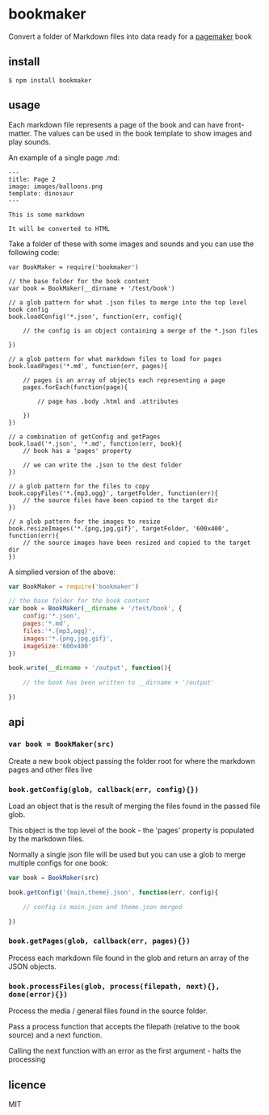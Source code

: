 bookmaker
=========

Convert a folder of Markdown files into data ready for a [pagemaker](https://github.com/binocarlos/pagemaker) book

## install

```
$ npm install bookmaker
```

## usage

Each markdown file represents a page of the book and can have front-matter.  The values can be used in the book template to show images and play sounds.

An example of a single page .md:

```
---
title: Page 2
image: images/balloons.png
template: dinosaur
---

This is some markdown

It will be converted to HTML
```

Take a folder of these with some images and sounds and you can use the following code:

```
var BookMaker = require('bookmaker')

// the base folder for the book content
var book = BookMaker(__dirname + '/test/book')

// a glob pattern for what .json files to merge into the top level book config
book.loadConfig('*.json', function(err, config){

	// the config is an object containing a merge of the *.json files

})

// a glob pattern for what markdown files to load for pages
book.loadPages('*.md', function(err, pages){

	// pages is an array of objects each representing a page
	pages.forEach(function(page){

		// page has .body .html and .attributes

	})
})

// a combination of getConfig and getPages
book.load('*.json', '*.md', function(err, book){
	// book has a 'pages' property

	// we can write the .json to the dest folder
})

// a glob pattern for the files to copy
book.copyFiles('*.{mp3,ogg}', targetFolder, function(err){
	// the source files have been copied to the target dir
})

// a glob pattern for the images to resize
book.resizeImages('*.{png,jpg,gif}', targetFolder, '600x400', function(err){
	// the source images have been resized and copied to the target dir
})
```

A simplied version of the above:

```js
var BookMaker = require('bookmaker')

// the base folder for the book content
var book = BookMaker(__dirname + '/test/book', {
	config:'*.json',
	pages:'*.md',
	files:'*.{mp3,ogg}',
	images:'*.{png,jpg,gif}',
	imageSize:'600x400'
})

book.write(__dirname + '/output', function(){

	// the book has been written to __dirname + '/output'

})
```

## api

### `var book = BookMaker(src)`

Create a new book object passing the folder root for where the markdown pages and other files live

### `book.getConfig(glob, callback(err, config){})`

Load an object that is the result of merging the files found in the passed file glob.

This object is the top level of the book - the 'pages' property is populated by the markdown files.

Normally a single json file will be used but you can use a glob to merge multiple configs for one book:

```js
var book = BookMaker(src)

book.getConfig('{main,theme}.json', function(err, config){

	// config is main.json and theme.json merged

})
```

### `book.getPages(glob, callback(err, pages){})`

Process each markdown file found in the glob and return an array of the JSON objects.

### `book.processFiles(glob, process(filepath, next){}, done(error){})`

Process the media / general files found in the source folder.

Pass a process function that accepts the filepath (relative to the book source) and a next function.

Calling the next function with an error as the first argument - halts the processing 

## licence
MIT

